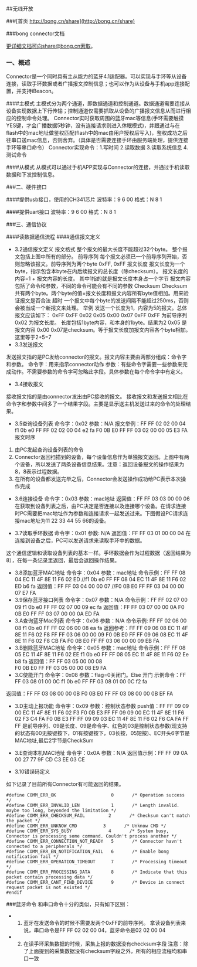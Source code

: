 
##无线开放 

###[首页 http://bong.cn/share](http://bong.cn/share)

###bong connector文档

更详细文档可向share@bong.cn索取。

### 一、概述
Connector是一个同时具有主从能力的蓝牙4.1适配器。可以实现与手环等从设备连接，读取手环数据或者广播报文控制信息；也可以作为从设备与手机app连接配置，并支持iBeacon。

####主模式
主模式分为两个通道，即数据通道和控制通道。数据通道需要连接从设备实现数据上下行传输；控制通道仅需要抓取从设备的广播报文信息从而进行相应的控制命令处理。
Connector实时获取周围的蓝牙mac等信息(手环需要触摸YES键，才会广播数据5秒钟，没有连接请求则进入休眠模式)，并跟通过与在flash中的mac地址做鉴权匹配(flash中的mac由用户授权后写入)，鉴权成功之后往串口送mac信息，否则舍弃。（具体是否需要连接手环由服务端处理，提供连接手环等串口命令）
Connector实现命令：1.写时间 2.读取数据 3.读取系统信息 4.测试命令

####从模式
从模式可以通过手机APP实现与Connector的连接，并通过手机读取数据和下发控制信息。

###二、硬件接口

####提供usb接口，使用的CH341芯片
波特率：9 6 00  格式：N 8 1

####提供uart接口
波特率：9 6 00  格式：N 8 1

###三、通信协议

####读数据通信流程
####通信报文定义
- 3.2通信报文定义
报文格式
整个报文的最大长度不能超过32个byte。
整个报文包括上图中所有的部分。
前导序列
每个报文必须已一个前导序列开始，否则忽略该报文。前导序列为两个byte 0xFF, 0xFF
报文长度
报文长度为一个byte，指示包含本byte在内后续报文的总长度（除checksum）。
报文长度的内容=1 + 报文内容的长度。 其中1指的就是报文长度本身占一个字节
报文内容
包括了命令和参数，不同的命令可能会有不同的参数
Checksum
Checksum共有两个byte。两个byte的值=报文长度和报文内容所有byte值相加。用来验证报文是否合法
超时
一个报文中每个byte的发送间隔不能超过250ms，否则会被当成一个新报文来处理。
举例
发送一个长度为1，内容为5的报文。总体报文应该如下：
0xFF 0xFF 0x02 0x05 0x00 0x07
0xFF 0xFF 为前导序列
0x02 为报文长度。 长度包括1byte内容，和本身的1byte。结果为2
0x05 是报文内容
0x00 0x07是checksum。等于报文长度加报文内容各个byte相加。 这里等于2+5=7
- 3.3发送报文
 
发送报文指的是PC发给connector的报文。报文内容主要由两部分组成：命令字和参数。
命令字：用来指示connector动作
参数：有些命令字需要一些参数来完成动作。不需要参数的命令字可忽略此字段。具体参数在每个命令字中有定义。
- 3.4接收报文
 
接收报文指的是由connector发出由PC接收的报文。
接收报文和发送报文相比在命令字和参数中间多了一个结果字段。主要是显示送主机发送过来的命令的处理结果。
- 3.5查询设备列表
命令字：0x02
参数：N/A
报文举例：FF FF 02 02 00 04
f1 0b e0 FF FF 02 02 00 04 e2 fa
F0 0B E0 FF FF 03 02 00 00 05 E3 FA 
报文时序
 
1.	由PC发起查询设备列表的命令
2.	Connector返回扫描到的设备，每个设备信息作为单独报文返回。上图中有两个设备，所以发送了两条设备信息结果。注意：返回设备报文的操作结果为8，8表示过程数据。
3.	在所有的设备都发送完毕之后，Connector会发送操作成功给PC表示本次操作完成
- 3.6连接设备
命令字：0x03
参数：mac地址
返回值：FF FF 03 03 00 00 06
在获取到设备列表之后，由PC决定是否连接以及连接哪个设备。在请求连接时PC需要把mac地址作为参数和连接请求一起发送过来。下图假设PC请求连接mac地址为11 22 33 44 55 66的设备。
 
- 3.7读取手环数据
命令字：0x01
参数: N/A 
返回值：FF FF 03 01 00 00 04
在连接到设备之后，PC可以发送请求来读取手环中的数据。
 
这个通信逻辑和读取设备列表的基本一样。手环数据会作为过程数据（返回结果为8），在每一条记录里返回，最后会返回操作结果。
- 3.8添加蓝牙MAC地址
命令字：0x04
参数：mac地址
命令示例：FF FF 08 04 EC 11 4F 8E 11 F6 02 ED
//f1 0b e0 FF FF 08 04 EC 11 4F 8E 11 F6 02 ED b6 fa
返回值：FF FF 03 04 00 00 07 
//F0 0B E0 FF FF 03 04 00 00 07 E7 FA 
- 3.9保存蓝牙接口列表
命令字：0x07
参数：N/A
命令示例：FF FF 02 07 00 09
f1 0b e0 FF FF 02 07 00 09 ec fa
返回值：FF FF 03 07 00 00 0A 
F0 0B E0 FF FF 03 07 00 00 0A ED FA 
- 3.A查询蓝牙Mac列表
命令字：0x06
参数：N/A
命令示例: FF FF 02 06 00 08
f1 0b e0 FF FF 02 06 00 08 ea fa
返回参考：FF FF 09 06 08 EC 11 4F 8E 11 F6 02 F8 FF FF 03 06 00 00 09
F0 0B E0 FF FF 09 06 08 EC 11 4F 8E 11 F6 02 F8 CB FA F0 0B E0 FF FF 03 06 00 00 09 EB FA
- 3.B删除蓝牙MAC地址
命令字：0x05
参数：mac地址
命令示例：FF FF 08 05 EC 11 4F 8E 11 F6 02 EE
f1 0b e0 FF FF 08 05 EC 11 4F 8E 11 F6 02 Ee b8 fa
返回值：FF FF 03 05 00 00 08  
F0 0B E0 FF FF 03 05 00 00 08 E9 FA 
- 3.C使能开门
命令字：0x08
参数：flag=0关闭门。Else 开门
示例命令：FF FF 03 08 01 00 0C
f1 0b e0 FF FF 03 08 01 00 0C f2 fa

返回值：FF FF 03 08 00 00 0B
F0 0B E0 FF FF 03 08 00 00 0B EF FA 
- 3.D主动上报功能
命令字：0x09
参数：控制状态参数
push值：FF FF 09 09 00 EC 11 4F 8E 11 F6 02 F3
F0 0B E3 FF FF 09 09 00 EC 11 4F 8E 11 F6 02 F3 C4 FA
F0 0B E3 FF FF 09 09 03 EC 11 4F 8E 11 F6 02 F6 CA FA
FF FF 是前导序列、09是长度、09是命令字、红色的03是控制状态参数(现支持的状态有00无按键按下，01有按键按下，03长按，05短按)、EC开头6字节是MAC地址,最后2字节是CheckSum
- 3.E查询本机MAC地址
命令字：0x0A
参数：N/A
返回值示例：FF FF 09 0A 00 27 77 9F CD C3 EE 03 CE

- 3.10错误码定义
 
如下记录了目前所有Connector有可能返回的结果。
```
#define COMM_ERR_OK                     0       /* Operation success */
#define COMM_ERR_INVALID_LEN            1       /* Length invalid. maybe too long, beyonded the limitation */
#define COMM_ERR_CHECKSUM_FAIL         2       /* Checksum can't match the packet */
#define COMM_ERR_UNKNOW_CMD          3       /* Unknow CMD */
#define COMM_ERR_SYS_BUSY              4       /* System busy, Connector is processing some command. Couldn't process another */
#define COMM_ERR_CONNECTION_NOT_READY   5       /* Connector havn't connected to a peripherals */
#define COMM_ERR_EN_NOTIFICATION_FAIL   6       /* Enable bong notification fail */
#define COMM_ERR_OPERATION_TIMEOUT      7       /* Processing timeout */
#define COMM_ERR_PROCESSING_DATA        8       /* Indicate that this packet contain processing data */
#define COMM_ERR_CANT_FIND_DEVICE       9       /* Device in connect request packet is not existed */
#endif
```


###蓝牙命令
和串口命令十分的类似，只有如下区别：
- 1. 蓝牙在发送命令的时候不需要发两个0xFF的前导序列。 拿读设备列表来说，串口命令是FF FF 02 02 00 04，蓝牙命令是02 02 00 04
- 2. 在读手环采集数据的时候，采集上报的数据没有checksum字段
注意：除了上面提到的采集数据没有checksum字段之外，所有的相应流程均和串口一致

####
####
####
####
####
####

